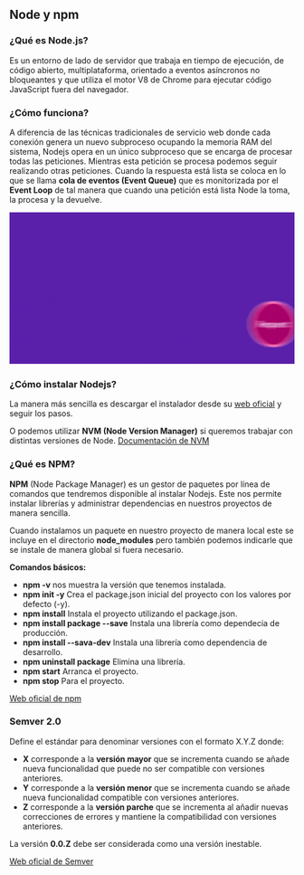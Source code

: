 ## Node y npm

### ¿Qué es Node.js?

Es un entorno de lado de servidor que trabaja en tiempo de ejecución, de código abierto, multiplataforma, orientado a eventos asíncronos no bloqueantes y que utiliza el motor V8 de Chrome para ejecutar código JavaScript fuera del navegador.

### ¿Cómo funciona?

A diferencia de las técnicas tradicionales de servicio web donde cada conexión genera un nuevo subproceso ocupando la memoria RAM del sistema, Nodejs opera en un único subproceso que se encarga de procesar todas las peticiones. Mientras esta petición se procesa podemos seguir realizando otras peticiones. Cuando la respuesta está lista se coloca en lo que se llama **cola de eventos (Event Queue)** que es monitorizada por el **Event Loop** de tal manera que cuando una petición está lista Node la toma, la procesa y la devuelve.

![Ejemplo Node](./assets/ejemplo-node.gif)

### ¿Cómo instalar Nodejs?

La manera más sencilla es descargar el instalador desde su [web oficial](https://nodejs.org/es/download/) y seguir los pasos.

O podemos utilizar **NVM (Node Version Manager)** si queremos trabajar con distintas versiones de Node. [Documentación de NVM](https://github.com/nvm-sh/nvm#install-script)

### ¿Qué es NPM?

**NPM** (Node Package Manager) es un gestor de paquetes por línea de comandos que tendremos disponible al instalar Nodejs. Este nos permite instalar librerías y administrar dependencias en nuestros proyectos de manera sencilla.

Cuando instalamos un paquete en nuestro proyecto de manera local este se incluye en el directorio **node_modules** pero también podemos indicarle que se instale de manera global si fuera necesario.

**Comandos básicos:**

- **npm -v** nos muestra la versión que tenemos instalada.
- **npm init -y** Crea el package.json inicial del proyecto con los valores por defecto (-y).
- **npm install** Instala el proyecto utilizando el package.json.
- **npm install package --save** Instala una librería como dependecia de producción.
- **npm install --sava-dev** Instala una librería como dependencia de desarrollo.
- **npm uninstall package** Elimina una librería.
- **npm start** Arranca el proyecto.
- **npm stop** Para el proyecto.

[Web oficial de npm](https://www.npmjs.com/)

### Semver 2.0

Define el estándar para denominar versiones con el formato X.Y.Z donde:

- **X** corresponde a la **versión mayor** que se incrementa cuando se añade nueva funcionalidad que puede no ser compatible con versiones anteriores.
- **Y** corresponde a la **versión menor** que se incrementa cuando se añade nueva funcionalidad compatible con versiones anteriores.
- **Z** corresponde a la **versión parche** que se incrementa al añadir nuevas correcciones de errores y mantiene la compatibilidad con versiones anteriores.

La versión **0.0.Z** debe ser considerada como una versión inestable.

[Web oficial de Semver](https://semver.org/lang/es/)
